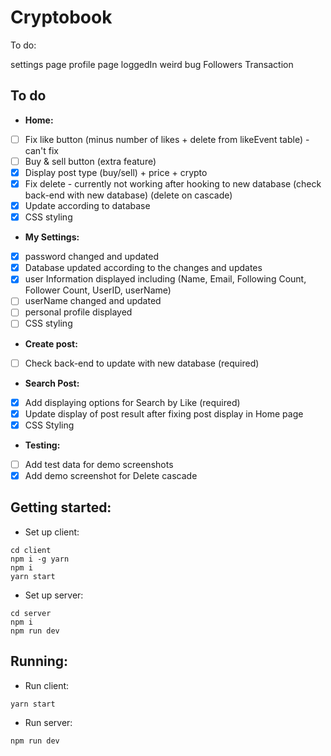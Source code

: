 ﻿# Cryptobook

To do:

settings page
profile page
loggedIn weird bug
Followers
Transaction

## To do

- **Home:** 
- [ ] Fix like button (minus number of likes + delete from likeEvent table) - can't fix
- [ ] Buy & sell button (extra feature)
- [x] Display post type (buy/sell) + price + crypto
- [x] Fix delete - currently not working after hooking to new database (check back-end with new database) (delete on cascade)
- [x] Update according to database
- [x] CSS styling

- **My Settings:** 
- [x] password changed and updated 
- [x] Database updated according to the changes and updates
- [x] user Information displayed including (Name, Email, Following Count, Follower Count, UserID, userName)
- [ ] userName changed and updated
- [ ] personal profile displayed
- [ ] CSS styling

- **Create post:**
- [ ] Check back-end to update with new database (required)

- **Search Post:**
- [x] Add displaying options for Search by Like (required)
- [x] Update display of post result after fixing post display in Home page
- [x] CSS Styling

- **Testing:**
- [ ] Add test data for demo screenshots
- [x] Add demo screenshot for Delete cascade

## Getting started:
- Set up client:
```
cd client
npm i -g yarn
npm i
yarn start
```

- Set up server:
```
cd server
npm i
npm run dev
```

## Running:
- Run client:
```
yarn start
```
- Run server:
```
npm run dev
```
